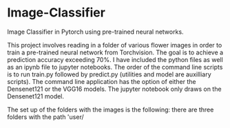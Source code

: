 # Image-Classifier
Image Classifier in Pytorch using pre-trained neural networks.

This project involves reading in a folder of various flower images in order to train a pre-trained neural network from Torchvision. The goal
is to achieve a prediction accuracy exceeding 70%. I have included the python files as well as an ipynb file to jupyter notebooks. The order
of the command line scripts is to run train.py followed by predict.py (utilities and model are auxilliary scripts). The command line application
has the option of either the Densenet121 or the VGG16 models. The jupyter notebook only draws on the Densenet121 model.

The set up of the folders with the images is the following: there are three folders with the path 'user/
